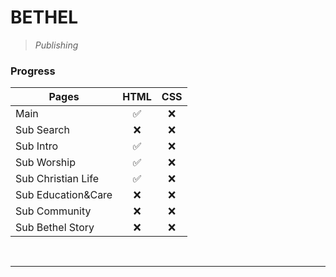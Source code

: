 **BETHEL**
==========
> _Publishing_


### **Progress**

Pages | HTML | CSS
------|------|-----
Main | <center>✅</center> | <center>❌</center>
Sub Search | <center>❌</center> | <center>❌</center>
Sub Intro | <center>✅</center> | <center>❌</center>
Sub Worship | <center>✅</center> | <center>❌</center>
Sub Christian Life | <center>✅</center> | <center>❌</center>
Sub Education&Care | <center>❌</center> | <center>❌</center>
Sub Community | <center>❌</center> | <center>❌</center>
Sub Bethel Story | <center>❌</center> | <center>❌</center>

<br>

-------------------------

